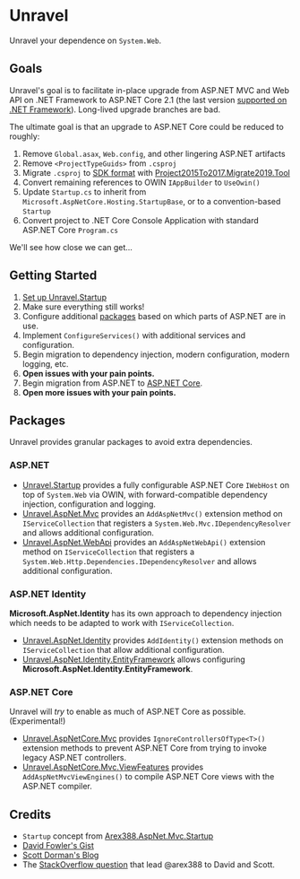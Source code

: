 # Unravel

Unravel your dependence on `System.Web`.

## Goals

Unravel's goal is to facilitate in-place upgrade from ASP.NET MVC and Web API on .NET Framework to ASP.NET Core 2.1 (the last version [supported on .NET Framework](https://dotnet.microsoft.com/platform/support/policy/aspnet#dotnet-core)). Long-lived upgrade branches are bad.

The ultimate goal is that an upgrade to ASP.NET Core could be reduced to roughly:
1. Remove `Global.asax`, `Web.config`, and other lingering ASP.NET artifacts
1. Remove `<ProjectTypeGuids>` from `.csproj`
1. Migrate `.csproj` to [SDK format](https://docs.microsoft.com/en-us/dotnet/core/project-sdk/overview) with [Project2015To2017.Migrate2019.Tool](https://github.com/hvanbakel/CsprojToVs2017)
1. Convert remaining references to OWIN `IAppBuilder` to `UseOwin()`
1. Update `Startup.cs` to inherit from `Microsoft.AspNetCore.Hosting.StartupBase`, or to a convention-based `Startup`
1. Convert project to .NET Core Console Application with standard ASP.NET Core `Program.cs`

We'll see how close we can get…

## Getting Started

1. [Set up Unravel.Startup](src/Startup/README.md#setup)
1. Make sure everything still works!
1. Configure additional [packages](#packages) based on which parts of ASP.NET are in use.
1. Implement `ConfigureServices()` with additional services and configuration.
1. Begin migration to dependency injection, modern configuration, modern logging, etc.
1. **Open issues with your pain points.**
1. Begin migration from ASP.NET to [ASP.NET Core](#aspnet-core).
1. **Open more issues with your pain points.**

## Packages

Unravel provides granular packages to avoid extra dependencies.

### ASP.NET

- [Unravel.Startup](src/Startup/README.md) provides a fully configurable ASP.NET Core `IWebHost` on top of `System.Web` via OWIN, with forward-compatible dependency injection, configuration and logging.
- [Unravel.AspNet.Mvc](src/AspNet.Mvc/README.md) provides an `AddAspNetMvc()` extension method on `IServiceCollection` that registers a `System.Web.Mvc.IDependencyResolver` and allows additional configuration.
- [Unravel.AspNet.WebApi](src/AspNet.WebApi/README.md) provides an `AddAspNetWebApi()` extension method on `IServiceCollection` that registers a `System.Web.Http.Dependencies.IDependencyResolver` and allows additional configuration.

### ASP.NET Identity

**Microsoft.AspNet.Identity** has its own approach to dependency injection which needs to be adapted to work with `IServiceCollection`.

- [Unravel.AspNet.Identity](src/AspNet.Identity/README.md) provides `AddIdentity()` extension methods on `IServiceCollection` that allow additional configuration.
- [Unravel.AspNet.Identity.EntityFramework](src/AspNet.Identity.EntityFramework/README.md) allows configuring **Microsoft.AspNet.Identity.EntityFramework**.

### ASP.NET Core

Unravel will _try_ to enable as much of ASP.NET Core as possible. (Experimental!)

- [Unravel.AspNetCore.Mvc](src/AspNetCore.Mvc/README.md) provides `IgnoreControllersOfType<T>()` extension methods to prevent ASP.NET Core from trying to invoke legacy ASP.NET controllers.
- [Unravel.AspNetCore.Mvc.ViewFeatures](src/AspNetCore.Mvc.ViewFeatures/README.md) provides `AddAspNetMvcViewEngines()` to compile ASP.NET Core views with the ASP.NET compiler.

## Credits

- `Startup` concept from [Arex388.AspNet.Mvc.Startup](https://github.com/arex388/Arex388.AspNet.Mvc.Startup)
- [David Fowler's Gist](https://gist.github.com/davidfowl/563a602936426a18f67cd77088574e61)
- [Scott Dorman's Blog](https://scottdorman.blog/2016/03/17/integrating-asp-net-core-dependency-injection-in-mvc-4/)
- The [StackOverflow question](https://stackoverflow.com/questions/43311099/how-to-create-dependency-injection-for-asp-net-mvc-5) that lead @arex388 to David and Scott.
